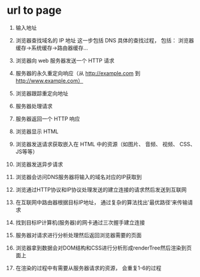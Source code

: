 # url to page

1. 输入地址
2. 浏览器查找域名的 IP 地址
这一步包括 DNS 具体的查找过程， 包括： 浏览器缓存->系统缓存->路由器缓存...
3. 浏览器向 web 服务器发送一个 HTTP 请求
4. 服务器的永久重定向响应（从 http://example.com 到 http://www.example.com）
5. 浏览器跟踪重定向地址
6. 服务器处理请求
7. 服务器返回一个 HTTP 响应
8. 浏览器显示 HTML
9. 浏览器发送请求获取嵌入在 HTML 中的资源（如图片、 音频、 视频、 CSS、 JS等等）
10. 浏览器发送异步请求

1. 浏览器会访问DNS服务器将输入的域名对应的IP获取到
2. 浏览通过HTTP协议和IP协议处理发送的建立连接的请求然后发送到互联网
3. 在互联网中路由器根据目标IP地址， 通过复杂的算法找出'最优路径'来传输请求
4. 找到目标IP计算机(服务器)的网卡通过三次握手建立连接
5. 服务器对请求进行分析处理然后返回浏览器需要的页面
6. 浏览器拿到数据会对DOM结构和CSS进行分析形成renderTree然后渲染到页面上
7. 在渲染的过程中有需要从服务器请求的资源， 会重复1-6的过程